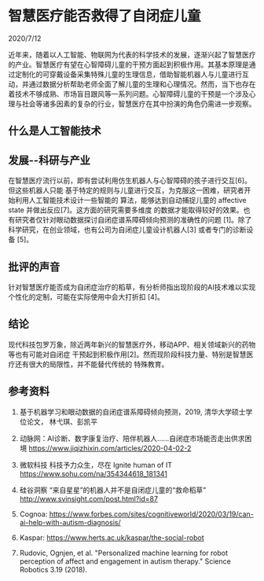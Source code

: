 # 智慧医疗能否救得了自闭症儿童
2020/7/12

近年来，随着以人工智能、物联网为代表的科学技术的发展，逐渐兴起了智慧医疗的产业。智慧医疗有望在心智障碍儿童的干预方面起到积极作用。其基本原理是通过定制化的可穿戴设备采集特殊儿童的生理信息，借助智能机器人与儿童进行互动，并通过数据分析帮助老师全面了解儿童的生理和心理情况。然而，当下也存在着技术不够成熟、市场盲目跟风等一系列问题。心智障碍儿童的干预是一个涉及心理与社会等诸多因素的复杂的行业，智慧医疗在其中扮演的角色仍需进一步观察。

## 什么是人工智能技术

## 发展--科研与产业
<!-- 国内外现状 -->
在智慧医疗流行以前，即有尝试利用仿生机器人与心智障碍的孩子进行交互[6]。 但这些机器人只能
基于特定的规则与儿童进行交互，为克服这一困难，研究者开始利用人工智能技术设计一些智能的
算法，能够达到自动捕捉儿童的 affective state 并做出反应[7]。这方面的研究需要多维度
的数据才能取得较好的效果。也有研究者仅针对眼动数据探讨自闭症谱系障碍倾向预测的准确性的问题
[1]。除了科学研究，在创业领域，也有公司为自闭症儿童设计机器人[3]
或者专门的诊断设备 [5]。

## 批评的声音
针对智慧医疗能否成为自闭症治疗的稻草，有分析师指出现阶段的AI技术难以实现个性化的定制，可能在实际使用中会大打折扣 [4]。

## 结论
现代科技包罗万象，除近两年新兴的智慧医疗外，移动APP、相关领域新兴的药物等也有可能对自闭症
干预起到积极作用[2]。然而现阶段科技力量、特别是智慧医疗还有很大的局限性，并不能替代传统的
特殊教育。

## 参考资料
1. 基于机器学习和眼动数据的自闭症谱系障碍倾向预测，2019, 清华大学硕士学位论文， 林弋琪、彭凯平
<!-- I knew 林弋琪 since we are in the same campus. We invited her to give a talk about her thesis to autism volunteers in University Town of Shenzhen.  -->
2. 动脉网：AI诊断、数字康复治疗、陪伴机器人……自闭症市场能否走出供求困境 https://www.jiqizhixin.com/articles/2020-04-02-2
<!-- this article focuses more on capitcal investment.-->
3. 微软科技 科技予力众生，尽在 Ignite human of IT https://www.sohu.com/na/354344618_181341
<!-- this person 苏震巍 is MVP of Microsoft, he talked this topic on many conferences， to see more details about this person, please see 
https://www.hotbak.net/key/苏震巍从盛泽走向世界的精英.html -->
4. 硅谷洞察 “来自星星”的机器人并不是自闭症儿童的“救命稻草” http://www.svinsight.com/post.html?id=87
<!-- negative view on this area -->
5. Cognoa: https://www.forbes.com/sites/cognitiveworld/2020/03/19/can-ai-help-with-autism-diagnosis/
<!-- necessary: waiting line in USA is long for diagnosis of ASD (autism spectral disorder). advantage of cognoa is that it's tring to develop a device which is approved by FDA. -->
6. Kaspar: https://www.herts.ac.uk/kaspar/the-social-robot
<!-- a pioneer work on robot therapy-->
7. Rudovic, Ognjen, et al. "Personalized machine learning for robot perception of affect and engagement in autism therapy." Science Robotics 3.19 (2018).

<!--
Not cited articles:
1. Benni robot: https://www.sltrib.com/news/education/2018/07/20/meet-benni-robot-created/
-->